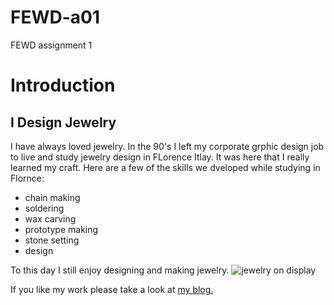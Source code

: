 # FEWD-a01
FEWD assignment 1

# Introduction
## I Design Jewelry

I have always loved jewelry. In the 90's I left my corporate grphic design job to live and study jewelry design in FLorence Itlay. It was here that I really learned my craft. Here are a few of the skills we dveloped while studying in Flornce: 
* chain making 
* soldering 
* wax carving  
* prototype making 
* stone setting 
* design

To this day I still enjoy designing and making jewelry.
![jewelry on display](https://www.instagram.com/p/Bahe95ADIWA/?taken-by=kathleenlynagh)

If you like my work please take a look at [my blog.](www.kathleenlynagh.me)
